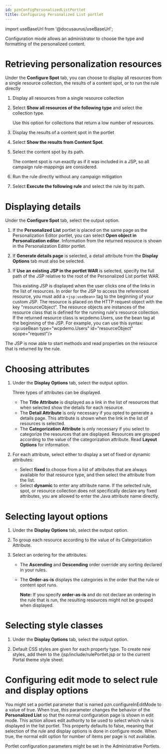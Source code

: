 ```yaml
---
id: pznConfigPersonalizedListPortlet
title: Configuring Personalized List portlet
---
```

import useBaseUrl from '@docusaurus/useBaseUrl';



Configuration mode allows an administrator to choose the type and formatting of the personalized content.

# Retrieving personalization resources

Under the **Configure Spot** tab, you can choose to display all resources from a single resource collection, the results of a content spot, or to run the rule directly

1.  Display all resources from a single resource collection
2.  Select **Show all resources of the following type** and select the collection type.

    Use this option for collections that return a low number of resources.

3.  Display the results of a content spot in the portlet
4.  Select **Show the results from Content Spot**.

5.  Select the content spot by its path.

    The content spot is run exactly as if it was included in a JSP, so all campaign rule-mappings are considered.

6.  Run the rule directly without any campaign mitigation
7.  Select **Execute the following rule** and select the rule by its path.


# Displaying details

Under the **Configure Spot** tab, select the output option.

1.  If the **Personalized List** portlet is placed on the same page as the Personalization Editor portlet, you can select **Open object in Personalization editor**. Information from the returned resource is shown in the Personalization Editor portlet.

2.  If **Generate details page** is selected, a detail attribute from the **Display Options** tab must also be selected.

3.  If **Use an existing JSP in the portlet WAR** is selected, specify the full path of the JSP relative to the root of the Personalized List portlet WAR.

    This existing JSP is displayed when the user clicks one of the links in the list of resources. In order for the JSP to access the referenced resource, you must add a `<jsp:useBean>` tag to the beginning of your custom JSP. The resource is placed on the HTTP request object with the key "resourceObject". The resource objects are instances of the resource class that is defined for the running rule's resource collection. If the returned resource class is wcpdemo.Users, use the bean tag at the beginning of the JSP. For example, you can use this syntax: <jp:useBean type="wcpdemo.Users" id="resourceObject" scope="request"/\>


The JSP is now able to start methods and read properties on the resource that is returned by the rule.

# Choosing attributes

1.  Under the **Display Options** tab, select the output option.

    Three types of attributes can be displayed.

    -   The **Title Attribute** is displayed as a link in the list of resources that when selected show the details for each resource.
    -   The **Detail Attribute** is only necessary if you opted to generate a details page. This attribute is shown when the link in the list of resources is selected.
    -   The **Categorization Attribute** is only necessary if you select to categorize the resources that are displayed. Resources are grouped according to the value of the categorization attribute. Read **Layout Options** for information.
2.  For each attribute, select either to display a set of fixed or dynamic attributes:

    -   Select **fixed** to choose from a list of attributes that are always available for that resource type, and then select the attribute from the list.
    -   Select **dynamic** to enter any attribute name. If the selected rule, spot, or resource collection does not specifically declare any fixed attributes, you are allowed to enter the Java attribute name directly.

# Selecting layout options

1.  Under the **Display Options** tab, select the output option.

2.  To group each resource according to the value of its Categorization Attribute.

3.  Select an ordering for the attributes.

    -   The **Ascending** and **Descending** order override any sorting declared in your rules.
    -   The **Order-as-is** displays the categories in the order that the rule or content spot runs.

        **Note:** If you specify **order-as-is** and do not declare an ordering in the rule that is run, the resulting resources might not be grouped when displayed.


# Selecting style classes

1.  Under the **Display Options** tab, select the output option.

2.  Default CSS styles are given for each property type. To create new styles, add them to the /jsp/include/rulePortlet.jsp or to the current Portal theme style sheet.


# Configuring edit mode to select rule and display options

You might set a portlet parameter that is named pzn.configureInEditMode to a value of true. When true, this parameter changes the behavior of the **Personalized List** so that the normal configuration page is shown in edit mode. This action allows edit authority to be used to select which rule is displayed in the list portlet. This property defaults to false, meaning that selection of the rule and display options is done in configure mode. When true, the normal edit option for number of items per page is not available.

Portlet configuration parameters might be set in the Administrative Portlets.


